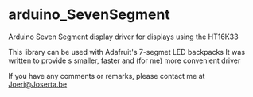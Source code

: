 # arduino_SevenSegment
Arduino Seven Segment display driver for displays using the HT16K33

This library can be used with Adafruit's 7-segmet LED backpacks
It was written to provide s smaller, faster and (for me) more convenient driver

If you have any comments or remarks, please contact me at Joeri@Joserta.be
